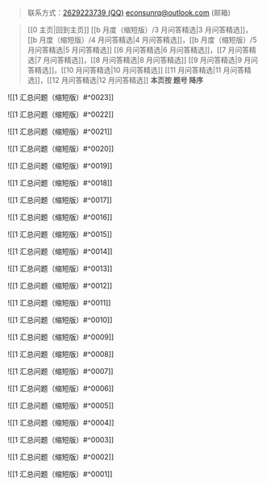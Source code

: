 > 联系方式：<a href="https://qm.qq.com/q/iA1sKuakak">2629223739 (QQ)</a> <a href="mailto:econsunrq@outlook.com">econsunrq@outlook.com (邮箱)</a>

> [[0 主页|回到主页]]
> [[b 月度（缩短版）/3 月问答精选|3 月问答精选]]，[[b 月度（缩短版）/4 月问答精选|4 月问答精选]]，[[b 月度（缩短版）/5 月问答精选|5 月问答精选]]
> [[6 月问答精选|6 月问答精选]]，[[7 月问答精选|7 月问答精选]]，[[8 月问答精选|8 月问答精选]]
> [[9 月问答精选|9 月问答精选]]，[[10 月问答精选|10 月问答精选]]
> [[11 月问答精选|11 月问答精选]]，[[12 月问答精选|12 月问答精选]]
> **本页按 题号 降序**

![[1 汇总问题（缩短版）#^0023]]

![[1 汇总问题（缩短版）#^0022]]

![[1 汇总问题（缩短版）#^0021]]

![[1 汇总问题（缩短版）#^0020]]

![[1 汇总问题（缩短版）#^0019]]

![[1 汇总问题（缩短版）#^0018]]

![[1 汇总问题（缩短版）#^0017]]

![[1 汇总问题（缩短版）#^0016]]

![[1 汇总问题（缩短版）#^0015]]

![[1 汇总问题（缩短版）#^0014]]

![[1 汇总问题（缩短版）#^0013]]

![[1 汇总问题（缩短版）#^0012]]

![[1 汇总问题（缩短版）#^0011]]

![[1 汇总问题（缩短版）#^0010]]

![[1 汇总问题（缩短版）#^0009]]

![[1 汇总问题（缩短版）#^0008]]

![[1 汇总问题（缩短版）#^0007]]

![[1 汇总问题（缩短版）#^0006]]

![[1 汇总问题（缩短版）#^0005]]

![[1 汇总问题（缩短版）#^0004]]

![[1 汇总问题（缩短版）#^0003]]

![[1 汇总问题（缩短版）#^0002]]

![[1 汇总问题（缩短版）#^0001]]
